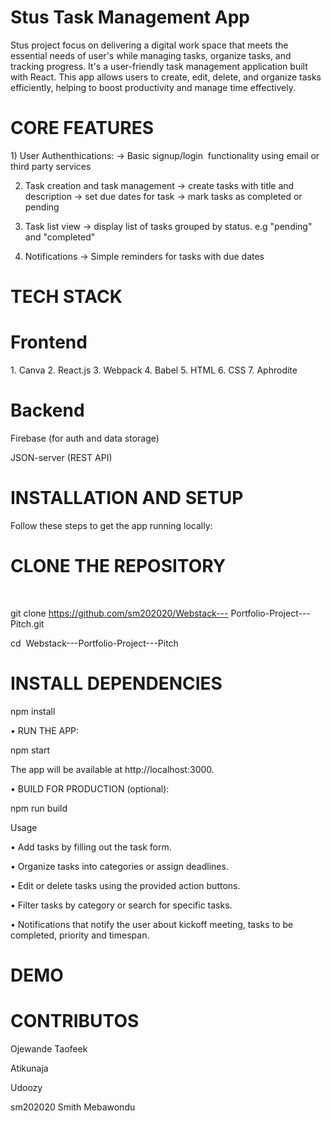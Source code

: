 <h1>Stus Task Management App</h1> 

Stus project focus on delivering a digital work space that meets the essential needs of user's while managing tasks, organize tasks, and tracking progress.
It's a user-friendly task management application built with React. This app allows users to create, edit, delete, and organize tasks efficiently, helping to boost productivity and manage time effectively.

<h1>CORE FEATURES</h1>
1) User Authenthications:
-> Basic signup/login  functionality using email or third party services
  
2) Task creation and task management 
-> create tasks with title and description
-> set due dates for task
-> mark tasks as completed or pending
  
3) Task list view
-> display list of tasks grouped by status. e.g "pending" and "completed"
  
4) Notifications
-> Simple reminders for tasks with due dates

<h1>TECH STACK</h1> 

<h1>Frontend</h1>
1. Canva 2. React.js 3. Webpack 4. Babel 5. HTML 6. CSS 7. Aphrodite

<h1>Backend</h1> 

Firebase (for auth and data storage) 

JSON-server (REST API) 

<h1>INSTALLATION AND SETUP</h1>

Follow these steps to get the app running locally: 

<h1>CLONE THE REPOSITORY</h1>        

git clone https://github.com/sm202020/Webstack--- Portfolio-Project---Pitch.git        

cd  Webstack---Portfolio-Project---Pitch 

<h1>INSTALL DEPENDENCIES</h1>

npm install 

• RUN THE APP: 

npm start 

The app will be available at http://localhost:3000. 

• BUILD FOR PRODUCTION (optional): 

npm run build 

Usage 

• Add tasks by filling out the task form. 

• Organize tasks into categories or assign deadlines. 

• Edit or delete tasks using the provided action buttons. 

• Filter tasks by category or search for specific tasks. 

• Notifications that notify the user about kickoff meeting, tasks to be completed, priority and timespan. 

<h1>DEMO</h1>

 

<h1>CONTRIBUTOS</h1>

Ojewande Taofeek

Atikunaja

Udoozy

sm202020 Smith Mebawondu








